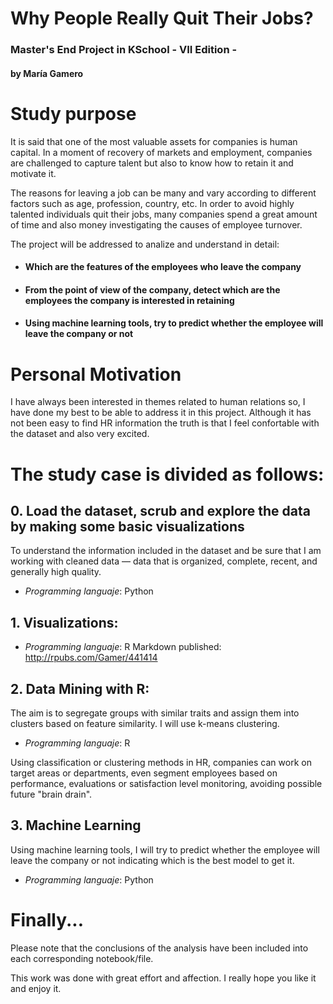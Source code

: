 # Why People Really Quit Their Jobs? 

### Master's End Project in KSchool - VII Edition - 
#### by María Gamero

# Study purpose

It is said that one of the most valuable assets for companies is human capital.  In a moment of recovery of markets and employment, companies are challenged to capture talent but also to know how to retain it and motivate it. 

The reasons for leaving a job can be many and vary according to different factors such as age, profession, country, etc. In order to avoid highly talented individuals quit their jobs, many companies spend a great amount of time and also money investigating the causes of employee turnover. 

The project will be addressed to analize and understand in detail: 

 - #### **Which are the features of the employees who leave the company**
 - #### **From the point of view of the company, detect which are the employees the company is interested in retaining**
 - #### **Using machine learning tools, try to predict whether the employee will leave the company or not**

# Personal Motivation
I have always been interested in themes related to human relations so, I have done my best to be able to address it in this project. Although it has not been easy to find HR information the truth is that I feel confortable with the dataset and also very excited. 

# The study case is divided as follows:

## 0. Load the dataset, scrub and explore the data by making some basic visualizations 
To understand the information included in the dataset and be sure that I am working with cleaned data — data that is organized, complete, recent, and generally high quality.

- _Programming languaje_: Python

## 1. Visualizations: 

- _Programming languaje_: R Markdown published: http://rpubs.com/Gamer/441414

## 2. Data Mining with R: 
The aim is to segregate groups with similar traits and assign them into clusters based on feature similarity. I will use k-means clustering.

- _Programming languaje_: R

Using classification or clustering methods in HR, companies can work on target areas or departments, even segment employees based on performance, evaluations or satisfaction level monitoring, avoiding possible future "brain drain".

## 3. Machine Learning
Using machine learning tools, I will try to predict whether the employee will leave the company or not indicating which is the best model to get it. 

- _Programming languaje_: Python


# Finally...

Please note that the conclusions of the analysis have been included into each corresponding notebook/file. 

This work was done with great effort and affection. I really hope you like it and enjoy it. 


